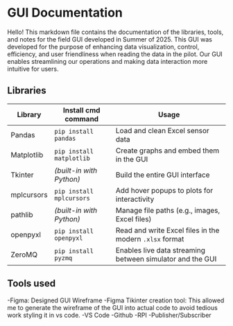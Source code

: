 # GUI Documentation

Hello! This markdown file contains the documentation of the libraries, tools, and notes for the field GUI developed in Summer of 2025. This GUI was developed for the purpose of enhancing data visualization, control, efficiency, and user friendliness when reading the data in the pilot. Our GUI enables streamlining our operations and making data interaction more intuitive for users.

## Libraries

| Library    | Install cmd command         | Usage                                                     |
|------------|------------------------------|-----------------------------------------------------------|
| Pandas     | `pip install pandas`         | Load and clean Excel sensor data                          |
| Matplotlib | `pip install matplotlib`     | Create graphs and embed them in the GUI                   |
| Tkinter    | *(built-in with Python)*     | Build the entire GUI interface                            |
| mplcursors | `pip install mplcursors`     | Add hover popups to plots for interactivity               |
| pathlib    | *(built-in with Python)*     | Manage file paths (e.g., images, Excel files)             |
| openpyxl   | `pip install openpyxl`       | Read and write Excel files in the modern `.xlsx` format   |
| ZeroMQ     | `pip install pyzmq`          | Enables live data streaming between simulator and the GUI  |

## Tools used

-Figma: Designed GUI Wireframe
-Figma Tikinter creation tool: This allowed me to generate the wireframe of the GUI into actual code to avoid tedious work styling it in vs code. 
-VS Code
-Github
-RPI 
-Publisher/Subscriber
